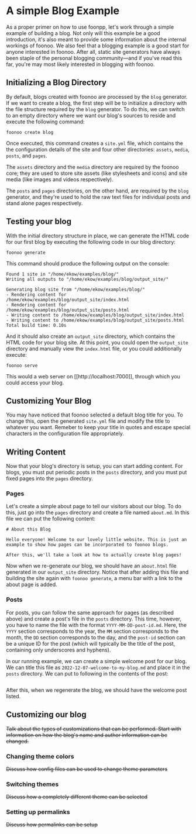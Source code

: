 # A simple Blog Example
As a proper primer on how to use foonpp, let's work through a simple example of building a blog. Not only will this example be a good introduction, it's also meant to provide some information about the internal workings of foonoo. We also feel that a blogging example is a good start for anyone interested in foonoo. After all, static site generators have always been staple of the personal blogging community&mdash;and if you've read this far, you're may most likely interested in blogging with foonoo.

## Initializing a Blog Directory
By default, blogs created with foonoo are processed by the `blog` generator. If we want to create a blog, the first step will be to initialize a directory with the file structure required by the `blog` generator. To do this, we can switch to an empty directory where we want our blog's sources to reside and execute the following command:

	foonoo create blog

Once executed, this command creates a `site.yml` file, which contains the the configuration details of the site and four other directories: `assets`, `media`,  `posts`, and `pages`. 

The `assets` directory and the `media` directory are required by the foonoo core; they are used to store site assets (like stylesheets and icons) and site media (like images and videos respectively). 

The `posts` and `pages` directories, on the other hand, are required by the `blog` generator, and they're used to hold the raw text files for individual posts and stand alone pages respectively.

## Testing your blog
With the initial directory structure in place, we can generate the HTML code for our first blog by executing the following code in our blog directory:

	foonoo generate

This command should produce the following output on the console:

````
Found 1 site in "/home/ekow/examples/blog/"
Writing all outputs to "/home/ekow/examples/blog/output_site/"

Generating blog site from "/home/ekow/examples/blog/"
- Rendering content for /home/ekow/examples/blog/output_site/index.html 
- Rendering content for /home/ekow/examples/blog/output_site/posts.html 
- Writing content to /home/ekow/examples/blog/output_site/index.html 
- Writing content to /home/ekow/examples/blog/output_site/posts.html 
Total build time: 0.10s
````

And it should also create an `output_site` directory, which contains the HTML code for your blog site. At this point, you could open the `output_site` directory and manually view the `index.html` file, or you could additionally execute:

	foonoo serve

This would a web server on [[http://localhost:7000]], through which you could access your blog.

## Customizing Your Blog
You may have noticed that foonoo selected a default blog title for you. To change this, open the generated `site.yml` file and modify the title to whatever you want. Remeber to keep your title in quotes and escape special characters in the configuration file appropriately.

## Writing Content
Now that your blog's directory is setup, you can start adding content. For blogs, you must put periodic posts in the `posts` directory, and you must put fixed pages into the `pages` directory.

### Pages

Let's create a simple about page to tell our visitors about our blog. To do this, just go into the `pages` directory and create a file named `about.md`. In this file we can put the following content:

````
# About this Blog

Hello everyone! Welcome to our lovely little website. This is just an example to show how pages can be incorporated to foonoo blogs. 

After this, we'll take a look at how to actually create blog pages!
````

Now when we re-generate our blog, we should have an `about.html` file generated in our `output_site` directory. Notice that after adding this file and building the site again with `foonoo generate`, a menu bar with a link to the about page is added.


### Posts
For posts, you can follow the same approach for pages (as described above) and create a post's file in the `posts` directory. This time, however, you have to name the file with the format `YYYY-MM-DD-post-id.md`. Here, the `YYYY` section corresponds to the year, the `MM` section corresponds to the month, the `DD` section corresponds to the day, and the `post-id` section can be a unique ID for the post (which will typically be the title of the post, containing only underscores and hyphens).

In our running example, we can create a simple welcome post for our blog. We can title this file as `2022-12-07-welcome-to-my-blog.md` and place it in the `posts` directory. We can put to following in the contents of the post:

````

````

After this, when we regenerate the blog, we should have the welcome post listed.

## Customizing our blog
~~Talk about the types of customizations that can be performed. Start with information on how the blog's name and author information can be changed.~~
### Changing theme colors
~~Discuss how config files can be used to change theme parameters~~
### Switching themes
~~Discuss how a completely different theme can be selected~~
### Setting up permalinks
~~Discuss how permalinks can be setup~~


